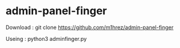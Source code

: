 # admin-panel-finger

Download : git clone https://github.com/m1hrez/admin-panel-finger

Useing : python3 adminfinger.py

